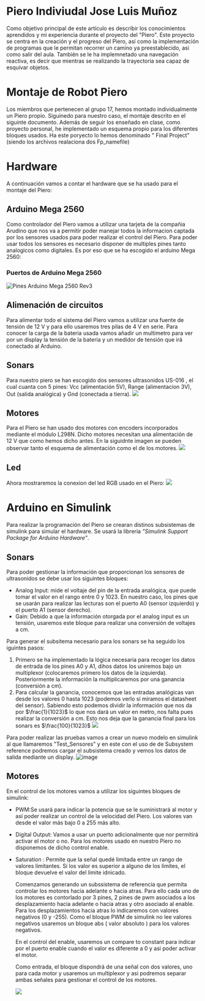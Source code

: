 #  Piero Indiviudal Jose Luis Muñoz
  Como objetivo  principal de este artículo es describir los conocimientos aprendidos y mi experiencia durante el proyecto del
"Piero". Este proyecto se centra en la creación y el progreso del Piero, así como la implementación de programas que le permitan recorrer un camino ya preestablecido, asi como salir del aula. También se le ha implemnetado una navegación reactiva, es decir que mientras se realizando la trayectoria sea capaz de esquivar objetos.

# Montaje de Robot Piero 
  Los miembros que pertenecen al grupo 17, hemos montado individualmente un Piero propio. Siguinedo para nuestro caso, el montaje descrito en el siguinte documento. Además de seguir los enseñado en clase, como proyecto personal, he implementado un esquema  propio  para los diferentes bloques usados. Ha este poryecto lo hemos denominado " Final Project" (siendo los archivos realaciona dos Fp_namefile)


# Hardware
A continuación vamos a contar el hardware que se ha usado para el montaje del Piero: 
  
  ## Arduino Mega 2560
  Como controlador del Piero vamos a utilizar una tarjeta de la compañia Arudino que nos va a permitir poder manejar todos la
  informacion captada por los sensores usados para poder realizar el control del Piero. Para poder usar todos los sensores es  necesario disponer de multiples pines tanto analogicos como digitales. Es por eso que se ha escogido el arduino Mega 2560:

### Puertos de Arduino Mega 2560
![Pines Arduino Mega 2560 Rev3](https://lab.bricogeek.com/assets/10/Pinout-Mega2560rev3_latest.png)

## Alimenación de circuitos 
Para alimentar todo el sistema del Piero vamos a utilizar una fuente de tensión de 12 V y para ello usaremos tres pilas de 4 V en serie. Para conocer la carga de la bateria usada vamos añadir un multimetro para ver por un display la tensión de la bateria y un medidor de tensión que irá conectado al Arduino.

  ## Sonars 
  Para nuestro piero se han escogido dos sensores ultrasonidos US-016 , el cual cuanta con 5 pines: Vcc (alimentación 5V),
  Range (alimentacion 3V), Out (salida analógica) y Gnd (conectada a tierra).
  ![](https://github.com/user-attachments/assets/c5cc2bf4-af3b-4ca8-bf87-d0f26b45caae)

## Motores 
Para el Piero se han usado dos motores con encoders incorporados mediante el módulo L298N. Dicho motores necesitan una  alimentación de 12 V que como hemos dicho antes. En la siguidnte imagen se pueden observar tanto el esquema de alimentación como el de los motores.
![](https://github.com/user-attachments/assets/e8439ba3-9fba-4890-902f-90ffcea61b91)

## Led
Ahora mostraremos la conexion del led RGB usado en el Piero: 
  ![](https://github.com/user-attachments/assets/d6dd5988-c9a2-416b-8084-4a7be0a593ac)

# Arduino en Simulink 
Para realizar la programación del Piero se crearan distinos subsistemas de simulink para simular el hardware. Se usará la libreria *"Simulink Support Package for Arduino Hardware"*.

## Sonars 
Para poder gestionar la información que proporcionan los sensores de ultrasonidos se debe usar los siguintes bloques: 
- Analog Input: mide el voltaje del pin de la entrada analógica, que puede tomar el valor en el rango entre 0 y 1023. En nuestro caso, los pines que se usarán para realizar las lecturas son el puerto A0 (sensor izquierdo) y el puerto A1 (sensor derecho).
- Gain: Debido a que la información otorgada por el analog input es un tensión, usaremos este bloque para realizar una conversión de voltajes a cm.

Para generar el subsitema necesario para los sonars se ha seguido los iguintes pasos:
1. Primero se ha implementado la lógica necesaria para recoger los datos de entrada de los pines A0 y A1, dihos datos los uniremos bajo un multiplexor (colocaremos primero los datos de la izquierda). Posteriormente la información la multiplicaremos por una ganancia (conversión a cm).
2. Para calcular la ganancia, conocemos que las entradas analógicas van desde los valores 0 hasta 1023 (podemos verlo si miramos el datasheet del sensor). Sabiendo esto podemos dividir la información que nos da por $\frac{1}{1023}$ lo que nos dará un valor en metro, nos falta pues realizar la conversión a cm. Esto nos deja que la ganancia final para los sonars es  $\frac{100}{1023}$
   ![](https://github.com/user-attachments/assets/97b1d5d8-2967-4385-90a9-e6498016cacf)

Para poder realizar las pruebas vamos a crear un nuevo modelo en simulink al que llamaremos "Test_Sensores" y en este con el uso de de Subsystem reference podremos cargar el subsistema creado y vemos los datos de salida mediante un display.
![image](https://github.com/user-attachments/assets/ec701d87-a5e1-4efb-98e5-6fc43a455795)

## Motores
En el control de los motores vamos a utilizar los siguintes bloques de simulink:
- PWM:Se usará para indicar la potencia que se le suministrará al motor y así poder realizar un control de la velocidad del Piero. Los valores van desde el valor más bajo 0 a 255 más alto.
- Digital Output: Vamos a usar un puerto adicionalmente que nor permitirá activar el motor o no. Para los motores usado en nuestro Piero no disponemos de dicho control enable.
- Saturation : Permite que la señal quedé limitada entre un rango de valores limitantes. Si los valor es superior a alguno de los limites, el bloque devuelve el valor del limite idnicado.

  Comenzamos generando un subssistema de referencia que permita controlar los motores hacia adelante o hacia atras. Para ello cada uno de los motores es contorlado por 3 pines, 2 pines de pwm asociados a los desplazamiento hacia adelante o hacia atras y otro asociado al enable. Para los desplazamientos hacia atras lo indicaremos con valores negativos (0 y -255). Como el bloque PWM de simulink no lee valores negativos usaremos un bloque abs ( valor absoluto ) para los valores negativos.

  En el control del enable, usaremos un compare to constant para indicar por el puerto enable cuando el valor es diferente a 0 y asi poder activar el motor.

  Como entrada, el bloque dispondrá de una señal con dos valores, uno para cada motor y usaremos un multiplexor y asi podremos separar ambas señales para gestionar el control de los motores.

  ![](https://github.com/user-attachments/assets/68ba5336-f18f-4230-a404-aa528eef001f)




  
   
